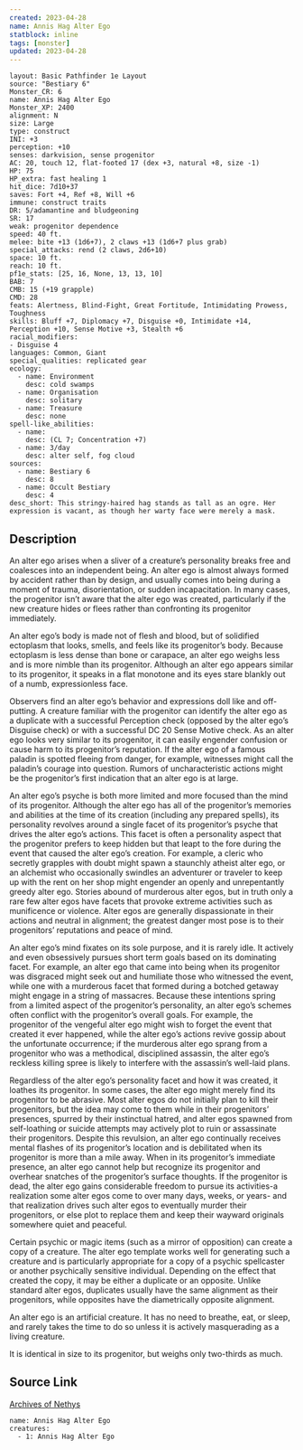 ```yaml
---
created: 2023-04-28
name: Annis Hag Alter Ego
statblock: inline
tags: [monster]
updated: 2023-04-28
---
```

```statblock
layout: Basic Pathfinder 1e Layout
source: "Bestiary 6"
Monster_CR: 6
name: Annis Hag Alter Ego
Monster_XP: 2400
alignment: N
size: Large
type: construct
INI: +3
perception: +10
senses: darkvision, sense progenitor
AC: 20, touch 12, flat-footed 17 (dex +3, natural +8, size -1)
HP: 75
HP_extra: fast healing 1
hit_dice: 7d10+37
saves: Fort +4, Ref +8, Will +6
immune: construct traits
DR: 5/adamantine and bludgeoning
SR: 17
weak: progenitor dependence
speed: 40 ft.
melee: bite +13 (1d6+7), 2 claws +13 (1d6+7 plus grab)
special_attacks: rend (2 claws, 2d6+10)
space: 10 ft.
reach: 10 ft.
pf1e_stats: [25, 16, None, 13, 13, 10]
BAB: 7
CMB: 15 (+19 grapple)
CMD: 28
feats: Alertness, Blind-Fight, Great Fortitude, Intimidating Prowess, Toughness
skills: Bluff +7, Diplomacy +7, Disguise +0, Intimidate +14, Perception +10, Sense Motive +3, Stealth +6
racial_modifiers:
- Disguise 4
languages: Common, Giant
special_qualities: replicated gear
ecology:
  - name: Environment
    desc: cold swamps
  - name: Organisation
    desc: solitary
  - name: Treasure
    desc: none
spell-like_abilities:
  - name:
    desc: (CL 7; Concentration +7)
  - name: 3/day
    desc: alter self, fog cloud
sources:
  - name: Bestiary 6
    desc: 8
  - name: Occult Bestiary
    desc: 4
desc_short: This stringy-haired hag stands as tall as an ogre. Her expression is vacant, as though her warty face were merely a mask.
```
## Description
An alter ego arises when a sliver of a creature’s personality breaks free and coalesces into an independent being. An alter ego is almost always formed by accident rather than by design, and usually comes into being during a moment of trauma, disorientation, or sudden incapacitation. In many cases, the progenitor isn’t aware that the alter ego was created, particularly if the new creature hides or flees rather than confronting its progenitor immediately. 

An alter ego’s body is made not of flesh and blood, but of solidified ectoplasm that looks, smells, and feels like its progenitor’s body. Because ectoplasm is less dense than bone or carapace, an alter ego weighs less and is more nimble than its progenitor. Although an alter ego appears similar to its progenitor, it speaks in a flat monotone and its eyes stare blankly out of a numb, expressionless face. 

Observers find an alter ego’s behavior and expressions doll like and off-putting. A creature familiar with the progenitor can identify the alter ego as a duplicate with a successful Perception check (opposed by the alter ego’s Disguise check) or with a successful DC 20 Sense Motive check. As an alter ego looks very similar to its progenitor, it can easily engender confusion or cause harm to its progenitor’s reputation. If the alter ego of a famous paladin is spotted fleeing from danger, for example, witnesses might call the paladin’s courage into question. Rumors of uncharacteristic actions might be the progenitor’s first indication that an alter ego is at large. 

An alter ego’s psyche is both more limited and more focused than the mind of its progenitor. Although the alter ego has all of the progenitor’s memories and abilities at the time of its creation (including any prepared spells), its personality revolves around a single facet of its progenitor’s psyche that drives the alter ego’s actions. This facet is often a personality aspect that the progenitor prefers to keep hidden but that leapt to the fore during the event that caused the alter ego’s creation. For example, a cleric who secretly grapples with doubt might spawn a staunchly atheist alter ego, or an alchemist who occasionally swindles an adventurer or traveler to keep up with the rent on her shop might engender an openly and unrepentantly greedy alter ego. Stories abound of murderous alter egos, but in truth only a rare few alter egos have facets that provoke extreme activities such as munificence or violence. Alter egos are generally dispassionate in their actions and neutral in alignment; the greatest danger most pose is to their progenitors’ reputations and peace of mind. 

An alter ego’s mind fixates on its sole purpose, and it is rarely idle. It actively and even obsessively pursues short term goals based on its dominating facet. For example, an alter ego that came into being when its progenitor was disgraced might seek out and humiliate those who witnessed the event, while one with a murderous facet that formed during a botched getaway might engage in a string of massacres. Because these intentions spring from a limited aspect of the progenitor’s personality, an alter ego’s schemes often conflict with the progenitor’s overall goals. For example, the progenitor of the vengeful alter ego might wish to forget the event that created it ever happened, while the alter ego’s actions revive gossip about the unfortunate occurrence; if the murderous alter ego sprang from a progenitor who was a methodical, disciplined assassin, the alter ego’s reckless killing spree is likely to interfere with the assassin’s well-laid plans. 

Regardless of the alter ego’s personality facet and how it was created, it loathes its progenitor. In some cases, the alter ego might merely find its progenitor to be abrasive. Most alter egos do not initially plan to kill their progenitors, but the idea may come to them while in their progenitors’ presences, spurred by their instinctual hatred, and alter egos spawned from self-loathing or suicide attempts may actively plot to ruin or assassinate their progenitors. Despite this revulsion, an alter ego continually receives mental flashes of its progenitor’s location and is debilitated when its progenitor is more than a mile away. When in its progenitor’s immediate presence, an alter ego cannot help but recognize its progenitor and overhear snatches of the progenitor’s surface thoughts. If the progenitor is dead, the alter ego gains considerable freedom to pursue its activities-a realization some alter egos come to over many days, weeks, or years- and that realization drives such alter egos to eventually murder their progenitors, or else plot to replace them and keep their wayward originals somewhere quiet and peaceful. 

Certain psychic or magic items (such as a mirror of opposition) can create a copy of a creature. The alter ego template works well for generating such a creature and is particularly appropriate for a copy of a psychic spellcaster or another psychically sensitive individual. Depending on the effect that created the copy, it may be either a duplicate or an opposite. Unlike standard alter egos, duplicates usually have the same alignment as their progenitors, while opposites have the diametrically opposite alignment. 

An alter ego is an artificial creature. It has no need to breathe, eat, or sleep, and rarely takes the time to do so unless it is actively masquerading as a living creature. 

It is identical in size to its progenitor, but weighs only two-thirds as much.
## Source Link
[Archives of Nethys](https://aonprd.com/MonsterDisplay.aspx?ItemName=Annis%20Hag%20Alter%20Ego)
```encounter-table
name: Annis Hag Alter Ego
creatures:
  - 1: Annis Hag Alter Ego
```
